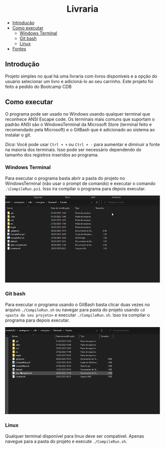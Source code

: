 <h1 align="center">
    Livraria
</h1>

<!--toc:start-->

- [Introdução](#introdução)
- [Como executar](#como-executar)
    - [Windows Terminal](#windows-terminal)
    - [Git bash](#git-bash)
    - [Linux](#linux)
- [Fontes](#fontes)

<!--toc:end-->

## Introdução 

Projeto simples no qual há uma livraria com livros disponíveis e a opção do usuário selecionar
um livro e adicioná-lo ao seu carrinho. Este projeto foi feito a pedido do Bootcamp CDB

## Como executar

O programa pode ser usado no Windows usando qualquer terminal que reconhece ANSI Escape code. Os terminais mais
comuns que suportam o padrão ANSI são o WindowsTerminal da Microsoft Store (terminal feito e recomendado pela Microsoft)
e o GitBash que é adicionado ao sistema ao instalar o git.

*Dica*: Você pode usar `Ctrl + +` ou `Ctrl + -` para aumentar e diminuir a fonte na maioria dos terminais. Isso pode ser 
necessário dependendo do tamanho dos registros inseridos ao programa.

### Windows Terminal

Para executar o programa basta abrir a pasta do projeto no WindowsTerminal (não usar o prompt de comando)
e executar o comando `.\CompileRun.ps1`. Isso ira compilar o programa para depois executar.

![windowsterminal](./imagens/tutorial%20windows%20terminal.gif)

### Git bash

Para executar o programa usando o GitBash basta clicar duas vezes no arquivo `./CompileRun.sh` ou navegar para pasta
do projeto usando `cd <pasta do seu projeto>` e executar `./CompileRun.sh`. Isso ira compilar o programa para depois executar.

![gitbash](./imagens/tutorial%20git%20bash.gif)

### Linux

Qualquer terminal disponível para linux deve ser compatível. Apenas navegue para a pasta do projeto e execute `./CompileRun.sh`.